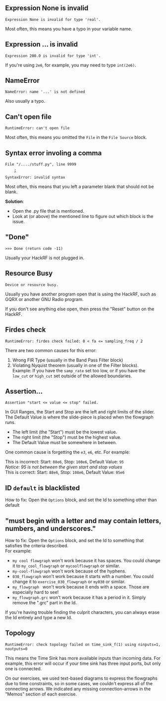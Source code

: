 ## Expression None is invalid

```
Expression None is invalid for type 'real'.
```

Most often, this means you have a typo in your variable name.

## Expression ... is invalid

```
Expression 200.0 is invalid for type 'int'.
```

If you're using `2e6`, for example, you may need to type `int(2e6)`.

## NameError

```
NameError: name '...' is not defined
```

Also usually a typo.

## Can't open file

```
RuntimeError: can't open file
```

Most often, this means you omitted the `File` in the `File Source` block.

## Syntax error involing a comma

```
File "/..../stuff.py", line 9999
    ,
    ^
SyntaxError: invalid syntax
```

Most often, this means that you left a parameter blank that should not be blank. 

**Solution**:

- Open the .py file that is mentioned.
- Look at (or above) the mentioned line to figure out which block is the issue.

## "Done"

```
>>> Done (return code -11)
```

Usually your HackRF is not plugged in.

## Resource Busy

```
Device or resource busy.
```

Usually you have another program open that is using the HackRF, such as GQRX or another GNU Radio program.

If you don't see anything else open, then press the "Reset" button on the HackRF.

## Firdes check

```
RuntimeError: firdes check failed: 0 < fa <= sampling_freq / 2
```

There are two common causes for this error:
1. Wrong FIR Type (usually in the Band Pass Filter block)
2. Violating Nyquist theorem (usually in one of the Filter blocks).  
   Example: If you have the `samp_rate` set too low, or if you have the `low_cut` or `high_cut` set outside of the allowed boundaries.

## Assertion...

```
Assertion "start <= value <= stop" failed.
```

In GUI Ranges, the Start and Stop are the left and right limits of the slider. The Default Value is where the slide-piece is placed when the flowgraph runs. 

- The left limit (the "Start") must be the lowest value. 
- The right limit (the "Stop") must be the highest value. 
- The Default Value must be somewhere in between.

One common cause is forgetting the `e3`, `e6`, etc. For example:

This is incorrect: Start: `88e6`, Stop: `108e6`, Default Value: `95`  
_Notice: 95 is not between the given start and stop values_  
This is correct: Start: `88e6`, Stop: `108e6`, Default Value: `95e6`


## ID `default` is blacklisted

How to fix: Open the `Options` block, and set the Id to something other than default

## "must begin with a letter and may contain letters, numbers, and underscores." 

How to fix: Open the `Options` block, and set the Id to something that satisfies the criteria described.  
For example:

- `my cool flowgraph` won't work because it has spaces. You could change it to `my_cool_flowgraph` or `mycoolflowgraph` or similar.
- `my-cool-flowgraph` won't work because of the hyphens.
- `030_flowgraph` won't work because it starts with a number. You could change it to `exercise_030_flowgraph` or `my030` or similar.
- `my_flowgraph ` won't work because it ends with a space. Those are especially hard to see!
- `my_flowgraph.grc` won't work because it has a period in it. Simply remove the ".grc" part in the Id.

If you're having trouble finding the culprit characters, you can always erase the Id entirely and type a new Id.

## Topology

```
RuntimeError: check topology failed on time_sink_f(1) using ninputs=1, noutputs=0
```

This means the Time Sink has more available inputs than incoming data. For example, this error will occur if your time sink has three input ports, but only one is connected.

On our exercises, we used text-based diagrams to express the flowgraphs due to time constraints, so in some cases, we couldn't express all of the connecting arrows. We indicated any missing connection-arrows in the "Memos" section of each exercise.
